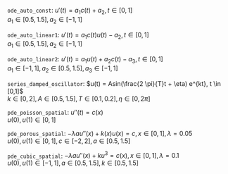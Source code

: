 `ode_auto_const`: $u'(t) = a_1c(t) + a_2, t \in [0,1]$ 
</br> 
$a_1 \in [0.5, 1.5], a_2 \in [-1, 1]$ 

`ode_auto_linear1`: $u'(t) = a_1c(t)u(t) - a_2, t \in [0,1]$
</br> 
$a_1 \in [0.5, 1.5], a_2 \in [-1, 1]$ 

`ode_auto_linear2`: $u'(t) = a_1u(t) + a_2c(t) - a_3, t \in [0,1]$
</br> 
$a_1 \in [-1, 1], a_2 \in [0.5, 1.5], a_3 \in [-1, 1]$ 

`series_damped_oscillator`: $u(t) = Asin(\frac{2 \pi}{T}t + \eta) e^{kt}, t \in [0,1]$
</br>
$k \in [0,2], A \in [0.5, 1.5], T \in [0.1, 0.2], \eta \in [0, 2\pi]$

`pde_poisson_spatial`: $u''(t) = c(x)$
</br>
$u(0), u(1) \in [0,1]$

`pde_porous_spatial`: $-\lambda a u''(x) + k(x) u(x) = c, x \in [0, 1], \lambda = 0.05$
</br>
$u(0), u(1) \in [0,1], c \in [-2, 2], a \in [0.5, 1.5]$

`pde_cubic_spatial`: $-\lambda a u''(x) + ku^3  = c(x), x \in [0, 1], \lambda = 0.1$
</br>
$u(0), u(1) \in [-1,1], a \in [0.5, 1.5], k \in [0.5, 1.5]$